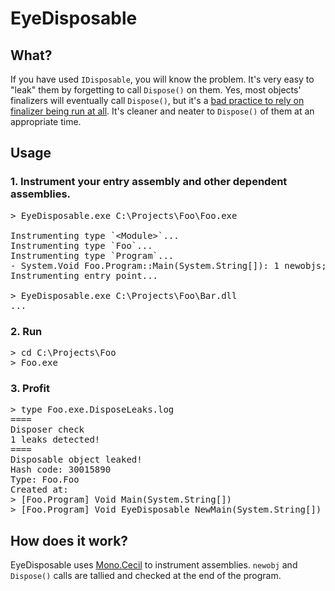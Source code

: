 # EyeDisposable

## What?

If you have used `IDisposable`, you will know the problem. It's very easy to "leak" them by forgetting to call `Dispose()` on them. Yes, most objects' finalizers will eventually call `Dispose()`, but it's a [bad practice to rely on finalizer being run at all](http://blogs.msdn.com/b/oldnewthing/archive/2010/08/09/10047586.aspx). It's cleaner and neater to `Dispose()` of them at an appropriate time.

## Usage

### 1. Instrument your entry assembly and other dependent assemblies.

<pre>
&gt; EyeDisposable.exe C:\Projects\Foo\Foo.exe

Instrumenting type `&lt;Module&gt;`...
Instrumenting type `Foo`...
Instrumenting type `Program`...
- System.Void Foo.Program::Main(System.String[]): 1 newobjs; 0 disposes
Instrumenting entry point...

&gt; EyeDisposable.exe C:\Projects\Foo\Bar.dll
...
</pre>

### 2. Run

<pre>
&gt; cd C:\Projects\Foo
&gt; Foo.exe
</pre>

### 3. Profit

<pre>
&gt; type Foo.exe.DisposeLeaks.log
====
Disposer check
1 leaks detected!
====
Disposable object leaked!
Hash code: 30015890
Type: Foo.Foo
Created at:
&gt; [Foo.Program] Void Main(System.String[])
&gt; [Foo.Program] Void EyeDisposable_NewMain(System.String[])
</pre>

## How does it work?

EyeDisposable uses [Mono.Cecil](http://www.mono-project.com/Cecil) to instrument assemblies. `newobj` and `Dispose()` calls are tallied and checked at the end of the program.
